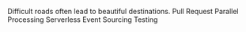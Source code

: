 Difficult roads often lead to beautiful destinations. Pull Request Parallel Processing Serverless Event Sourcing Testing
